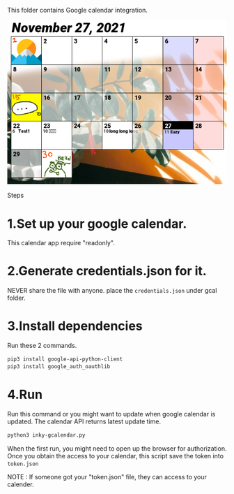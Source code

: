 This folder contains Google calendar integration.

![lib directory contents](/gcal/sample.png)


Steps

# 1.Set up your google calendar.
This calendar app require "readonly".

# 2.Generate credentials.json for it.
NEVER share the file with anyone.
place the ```credentials.json``` under gcal folder.

# 3.Install dependencies
Run these 2 commands.
```bash
pip3 install google-api-python-client
pip3 install google_auth_oauthlib
```

# 4.Run
Run this command or you might want to update when google calendar is updated.
The calendar API returns latest update time.

```bash
python3 inky-gcalendar.py
```

When the first run, you might need to open up the browser for authorization.
Once you obtain the access to your calendar, this script save the token into ```token.json``` 

NOTE : If someone got your "token.json" file, they can access to your calender.
